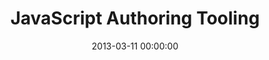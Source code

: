 ---
event: Fluent 2013
title: "JavaScript Authoring Tooling"
youtube_id: bqfoYaKCYUI
authors: 
    - Paul Irish


categories: W3C
tags: 
  - Paul Irish
  - W3C

layout: youtube
date: 2013-03-11 00:00:00
---